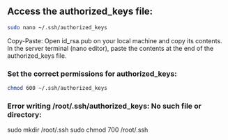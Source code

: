 ## Access the authorized_keys file:

```bash
sudo nano ~/.ssh/authorized_keys
```

Copy-Paste: Open id_rsa.pub on your local machine and copy its contents. In the server terminal (nano editor), paste the contents at the end of the authorized_keys file.

### Set the correct permissions for authorized_keys:

```bash
chmod 600 ~/.ssh/authorized_keys
```

### Error writing /root/.ssh/authorized_keys: No such file or directory:
sudo mkdir /root/.ssh
sudo chmod 700 /root/.ssh
